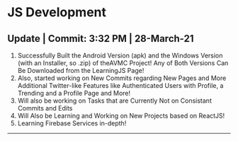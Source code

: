 # JS Development
**Update | Commit: 3:32 PM | 28-March-21**
------------------------------
1. Successfully Built the Android Version (apk) and the Windows Version (with an Installer, so .zip) of theAVMC Project! Any of Both Versions Can Be Downloaded from the LearningJS Page!
2. Also, started working on New Commits regarding New Pages and More Additional Twitter-like Features like Authenticated Users with Profile, a Trending and a Profile Page and More!
3. Will also be working on Tasks that are Currently Not on Consistant Commits and Edits
4. Will Also be Learning and Working on New Projects based on ReactJS!
5. Learning Firebase Services in-depth!
------------------------------